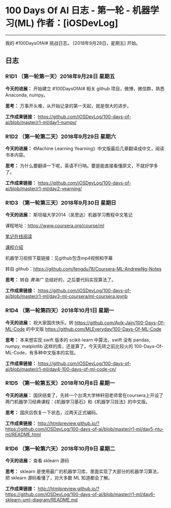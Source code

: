 # 100 Days Of AI 日志 - 第一轮 - 机器学习(ML) 作者：[iOSDevLog]
---

我的 #100DaysOfAI# 挑战日志。 [2018年9月28日，星期五] 开始。

## 日志

### R1D1 （第一轮第一天）2018年9月28日 星期五

**今天的进展：** 开始建立 #100DaysOfAI# 相关 github 项目，微博，微信群，熟悉 Anaconda, numpy。

**思考：** 万事开头难，从开始记录的第一天起，就是很大的进步。

**工作成果链接：** <https://github.com/iOSDevLog/100-days-of-ai/blob/master/r1-ml/day1-numpy/>

### R1D2 （第一轮第二天）2018年9月29日 星期六

**今天的进展：** 《Machine Learning Yearning》中文版最后几章翻译成中文，阅读书本内容。

**思考：** 为什么要翻译一下呢，英语不行呐。要是能直接看懂原文，不就好学多了。

**工作成果链接：** <https://github.com/iOSDevLog/100-days-of-ai/blob/master/r1-ml/day2-yearning/>

### R1D3 （第一轮第三天）2018年9月30日 星期日

**今天的进展：**  斯坦福大学2014（吴恩达）机器学习教程中文笔记

课程地址：<https://www.coursera.org/course/ml>

[笔记在线阅读](http://www.ai-start.com/ml2014)

[课程介绍](https://github.com/fengdu78/Coursera-ML-AndrewNg-Notes/blob/master/README.md)

机器学习视频下载链接：见github包含mp4视频和字幕

转自 github：<https://github.com/fengdu78/Coursera-ML-AndrewNg-Notes>

**思考：** 转自 *黄海广* 总结好的，之后要代码实现算法了。

**工作成果链接：** <https://github.com/iOSDevLog/100-days-of-ai/blob/master/r1-ml/day3-ml-coursera/ml-coursera.ipynb>

### R1D4 （第一轮第四天）2018年10月1日 星期一

**今天的进展：**  祝大家国庆快乐。转 <https://github.com/Avik-Jain/100-Days-Of-ML-Code> 的中文版 <https://github.com/MLEveryday/100-Days-Of-ML-Code>

**思考：** 本来想实现 swift 版本的 scikit-learn 中算法，swift 没有 pandas, numpy, matplotlib 这样的库，还是算了。今天先转之前比较火的 100-Days-Of-ML-Code，有多种中文版本的实现。

**工作成果链接：** <https://github.com/iOSDevLog/100-days-of-ai/blob/master/r1-ml/day4-100-days-of-ml-code-cn/>

### R1D5 （第一轮第五天）2018年10月8日 星期一

**今天的进展：**  国庆结束了，先转一个台湾大学林轩田老师曾在coursera上开设了两门机器学习经典课程：《机器学习基石》和《机器学习技法》的中文版。

**思考：** 国庆后恢复一下状态，过两天正式编码。

**工作成果链接：** <http://htmlpreview.github.io/?https://github.com/iOSDevLog/100-days-of-ai/blob/master/r1-ml/day5-ntu-ml/README.html>

### R1D6 （第一轮第六天）2018年10月9日 星期二

**今天的进展：** 查看 sklearn 源码

**思考：** sklearn 是使用最广的机器学习库，里面实现了大部分的机器学习算法，把 sklearn 源码看懂了，对大多数 ML 知道都会了解。

**工作成果链接：** <http://htmlpreview.github.io/?https://github.com/iOSDevLog/100-days-of-ai/blob/master/r1-ml/day6-sklearn-uml-diagram/README.md>
